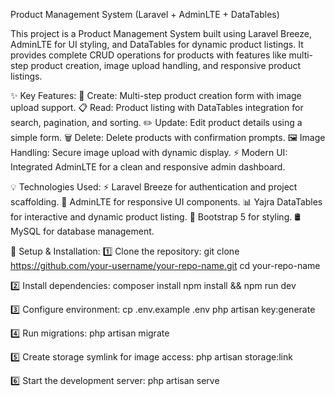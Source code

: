 Product Management System (Laravel + AdminLTE + DataTables)

This project is a Product Management System built using Laravel Breeze, AdminLTE for UI styling, and DataTables for dynamic product listings. It provides complete CRUD operations for products with features like multi-step product creation, image upload handling, and responsive product listings.

✨ Key Features:
📝 Create: Multi-step product creation form with image upload support.
📋 Read: Product listing with DataTables integration for search, pagination, and sorting.
✏️ Update: Edit product details using a simple form.
🗑️ Delete: Delete products with confirmation prompts.
🖼️ Image Handling: Secure image upload with dynamic display.
⚡ Modern UI: Integrated AdminLTE for a clean and responsive admin dashboard.

💡 Technologies Used:
⚡ Laravel Breeze for authentication and project scaffolding.
🎨 AdminLTE for responsive UI components.
📊 Yajra DataTables for interactive and dynamic product listing.
🏃 Bootstrap 5 for styling.
🛢️ MySQL for database management.

🚀 Setup & Installation:
1️⃣ Clone the repository:
git clone https://github.com/your-username/your-repo-name.git
cd your-repo-name

2️⃣ Install dependencies:
composer install
npm install && npm run dev

3️⃣ Configure environment:
cp .env.example .env
php artisan key:generate

4️⃣ Run migrations:
php artisan migrate

5️⃣ Create storage symlink for image access:
php artisan storage:link

6️⃣ Start the development server:
php artisan serve



